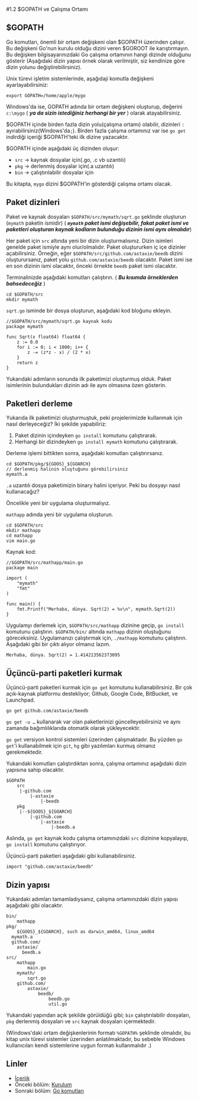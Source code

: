 #1.2 $GOPATH ve Çalışma Ortamı

## $GOPATH

Go komutları, önemli bir ortam değişkeni olan $GOPATH üzerinden çalışır. Bu değişkeni Go'nun kurulu olduğu dizini veren $GOROOT ile karıştırmayın. Bu değişken bilgisayarınızdaki Go çalışma ortamının hangi dizinde olduğunu gösterir (Aşağıdaki dizin yapısı örnek olarak verilmiştir, siz kendinize göre dizin yolunu değiştirebilirsiniz).

Unix türevi işletim sistemlerinde, aşağıdaji komutla değişkeni ayarlayabilirsiniz:
	
	export GOPATH=/home/apple/mygo

Windows'da ise, GOPATH adında bir ortam değişkeni oluşturup, değerini `c:\mygo` ( ***ya da sizin istediğiniz herhangi bir yer*** ) olarak atayabilirsiniz.

$GOPATH içinde birden fazla dizin yolu(çalışma ortamı) olabilir, dizinleri `:` ayırabilirsiniz(Windows'da`;`). Birden fazla çalışma ortamınız var ise `go get` indirdiği içeriği $GOPATH'teki ilk dizine yazacaktır.

$GOPATH içinde aşağıdaki üç dizinden oluşur:

- `src` -> kaynak dosyalar için(.go, .c vb uzantılı)
- `pkg` -> derlenmiş dosyalar için(.a uzantılı)
- `bin` -> çalıştırılabilir dosyalar için

Bu kitapta, `mygo` dizini $GOPATH'in gösterdiği çalışma ortamı olacak.

## Paket dizinleri

Paket ve kaynak dosyaları `$GOPATH/src/mymath/sqrt.go` şeklinde oluşturun (`mymath` paketin ismidir) ( ***`mymath` paket ismi değişebilir, fakat paket ismi ve paketleri oluşturan kaynak kodların bulunduğu dizinin ismi aynı olmalıdır***)

Her paket için  `src` altında yeni bir dizin oluşturmalısınız. Dizin isimleri genelde paket ismiyle aynı olur/olmalıdır. Paket oluştururken iç içe dizinler açabilirsiniz. Örneğin, eğer `$GOPATH/src/github.com/astaxie/beedb` dizini oluşturursanız, paket yolu `github.com/astaxie/beedb` olacaktır. Paket ismi ise en son dizinin ismi olacaktır, önceki örnekte `beedb` paket ismi olacaktır.

Terminalinizde aşağıdaki komutları çalıştırın. ( ***Bu kısımda örneklerden bahsedeceğiz*** )

	cd $GOPATH/src
	mkdir mymath

`sqrt.go` isminde bir dosya oluşturun, aşağıdaki kod bloğunu ekleyin.

	//$GOPATH/src/mymath/sqrt.go kaynak kodu
	package mymath
	
	func Sqrt(x float64) float64 {
		z := 0.0
		for i := 0; i < 1000; i++ {
			z -= (z*z - x) / (2 * x)
		}
		return z
	}
	
Yukarıdaki adımların sonunda ilk paketimizi oluşturmuş olduk. Paket isimlerinin bulundukları dizinin adı ile aynı olmasına özen gösterin.

## Paketleri derleme

Yukarıda ilk paketimizi oluşturmuştuk, peki projelerimizde kullanmak için nasıl derleyeceğiz? İki şekilde yapabiliriz:

1. Paket dizinin içindeyken `go install` komutunu çalıştırarak.
2. Herhangi bir dizindeyken `go install mymath` komutunu çalıştırarak.

Derleme işlemi bittikten sonra, aşağıdaki komutları çalıştırırsanız.

	cd $GOPATH/pkg/${GOOS}_${GOARCH}
	// derlenmiş halinin oluştuğunu görebilirsiniz
	mymath.a
	
`.a` uzantılı dosya paketimizin binary halini içeriyor. Peki bu dosyayı nasıl kullanacağız?

Öncelikle yeni bir uygulama oluşturmalıyız.
 
`mathapp` adında yeni bir uygulama oluşturun.

	cd $GOPATH/src
	mkdir mathapp
	cd mathapp
	vim main.go
	
Kaynak kod:

	//$GOPATH/src/mathapp/main.go
	package main
	
	import (
		"mymath"
		"fmt"
	)
	
	func main() {
		fmt.Printf("Merhaba, dünya. Sqrt(2) = %v\n", mymath.Sqrt(2))
	}
	
Uygulamyı derlemek için, `$GOPATH/src/mathapp` dizinine geçip, `go install` komutunu çalıştırın. `$GOPATH/bin/` altında `mathapp` dizinin oluştuğunu göreceksiniz. Uygulamanızı çalıştırmak için, `./mathapp` komutunu çalıştırın. Aşağıdaki gibi bir çıktı alıyor olmanız lazım. 

	Merhaba, dünya. Sqrt(2) = 1.414213562373095
	
## Üçüncü-parti paketleri kurmak

Üçüncü-parti paketleri kurmak için `go get` komutunu kullanabilirsiniz. Bir çok açık-kaynak platformu destekliyor; Github, Google Code, BitBucket, ve Launchpad.

	go get github.com/astaxie/beedb
	
`go get -u …` kullanarak var olan paketlerinizi güncelleyebilirsiniz ve aynı zamanda bağımlılıklarıda otomatik olarak yükleyecektir.

`go get` versiyon kontrol sistemleri üzerinden çalışmaktadır. Bu yüzden `go get`'i kullanabilmek için `git`, `hg` gibi yazılımları kurmuş olmanız gerekmektedir. 

Yukarıdaki komutları çalıştırdıktan sonra, çalışma ortamınız aşağıdaki dizin yapısına sahip olacaktır.

	$GOPATH
		src
		 |-github.com
		 	 |-astaxie
		 	 	 |-beedb
		pkg
		 |--${GOOS}_${GOARCH}
		 	 |-github.com
		 	 	 |-astaxie
		 	 	 	 |-beedb.a
		 	 	 	 
Aslında, `go get`  kaynak kodu çalışma ortamınızdaki `src` dizinine kopyalayıp, `go install` komutunu çalıştırıyor.

Üçüncü-parti paketleri aşağıdaki gibi kullanabilirsiniz.

	import "github.com/astaxie/beedb"
	
## Dizin yapısı

Yukardaki adımları tamamladıysanız, çalışma ortamınızdaki dizin yapısı aşağıdaki gibi olacaktır.

	bin/
		mathapp
	pkg/
		${GOOS}_${GOARCH}, such as darwin_amd64, linux_amd64
      mymath.a
      github.com/
        astaxie/
          beedb.a
	src/
		mathapp
			main.go
		mymath/
			sqrt.go
		github.com/
			astaxie/
				beedb/
					beedb.go
					util.go
					
Yukarıdaki yapından açık şekilde görüldüğü gibi; `bin` çalıştırılabilir dosyaları, `pkg` derlenmiş dosyaları ve `src` kaynak dosyaları içermektedir.

(Windows'daki ortam değişkenlerinin formatı `%GOPATH%` şeklinde olmalıdır, bu kitap unix türevi sistemler üzerinden anlatılmaktadır, bu sebeble Windows kullanıcıları kendi sistemlerine uygun formatı kullanmalıdır .)

## Linler

- [İçeriik](preface.md)
- Önceki bölüm: [Kurulum](01.1.md)
- Sonraki bölüm: [Go komutları](01.3.md)
